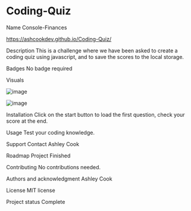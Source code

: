 # Coding-Quiz

Name
Console-Finances

https://ashcookdev.github.io/Coding-Quiz/

Description
This is a challenge where we have been asked to create a coding quiz using javascript, and to save the scores to the local storage.

Badges
No badge required

Visuals

![image](https://user-images.githubusercontent.com/117311931/212986664-271093a0-9243-4e37-be0d-0ea50675cd69.png)

![image](https://user-images.githubusercontent.com/117311931/212986919-3755f928-b034-4383-ad9b-30c3281aa6d2.png)


Installation
Click on the start button to load the first question, check your score at the end.

Usage
Test your coding knowledge.

Support
Contact Ashley Cook 

Roadmap
Project Finished 

Contributing
No contributions needed.

Authors and acknowledgment
Ashley Cook

License
MIT license

Project status
Complete
